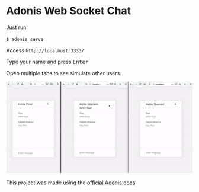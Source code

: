 # Adonis Web Socket Chat

Just run:

`$ adonis serve`

Access `http://localhost:3333/`

Type your name and press <kbd>Enter</kbd>

Open multiple tabs to see simulate other users.

<div align="center">
  <img src="demo.gif" />
</div>


This project was made using the [official Adonis docs](https://adonisjs.com/docs/4.1/websocket)

